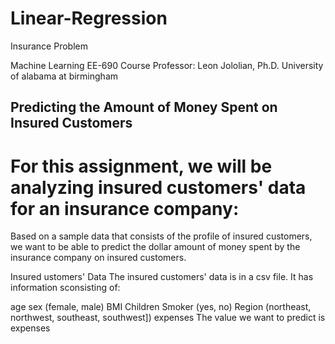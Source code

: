 # Linear-Regression
Insurance Problem

Machine Learning EE-690
Course Professor: Leon Jololian, Ph.D.
University of alabama at birmingham

## Predicting the Amount of Money Spent on Insured Customers
# For this assignment, we will be analyzing insured customers' data for an insurance company:
Based on a sample data that consists of the profile of insured customers, we want to be able to predict the dollar amount of money spent by the insurance company on insured customers.

Insured ustomers' Data
The insured customers' data is in a csv file. It has information sconsisting of:

age
sex (female, male)
BMI
Children
Smoker (yes, no)
Region (northeast, northwest, southeast, southwest])
expenses
The value we want to predict is expenses
